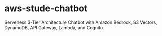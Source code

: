 # aws-stude-chatbot
Serverless 3-Tier Architecture Chatbot with Amazon Bedrock, S3 Vectors, DynamoDB, API Gateway, Lambda, and Cognito.
